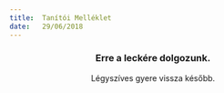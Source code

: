 ```yaml
---
title:  Tanítói Melléklet
date:   29/06/2018
---
```


### <center>Erre a leckére dolgozunk.</center>
<center>Légyszíves gyere vissza később.</center>